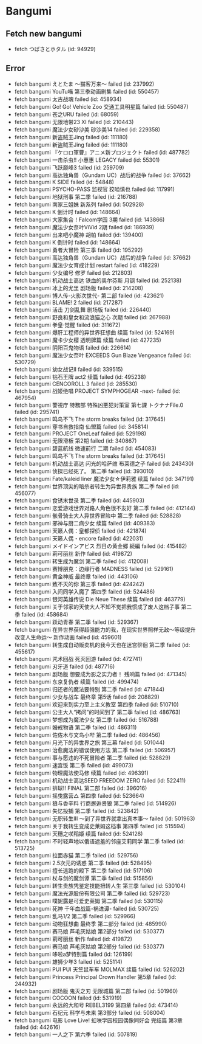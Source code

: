 # Bangumi
## Fetch new bangumi
- fetch つばさとホタル (id: 94929)
## Error
- fetch bangumi えとたま ～猫客万来～ failed (id: 237992)
- fetch bangumi YouTu喵 第三季动画剧集 failed (id: 550457)
- fetch bangumi 太古战魂 failed (id: 458934)
- fetch bangumi Go! Go! Vehicle Zoo 交通工具明星篇 failed (id: 550487)
- fetch bangumi 苍之URU failed (id: 68059)
- fetch bangumi 无限地带23 XI failed (id: 210443)
- fetch bangumi 魔法少女砂沙美 砂沙美14 failed (id: 229358)
- fetch bangumi 新盗贼王Jing failed (id: 111180)
- fetch bangumi 新盗贼王Jing failed (id: 111180)
- fetch bangumi 『ケロロ軍曹』アニメ新プロジェクト failed (id: 487782)
- fetch bangumi 一击杀虫!! 小惠惠 LEGACY failed (id: 55301)
- fetch bangumi 飞跃巅峰3 failed (id: 259709)
- fetch bangumi 高达独角兽（Gundam  UC）战后的战争 failed (id: 37662)
- fetch bangumi K SIDE failed (id: 54848)
- fetch bangumi PSYCHO-PASS 监视官 狡啮慎也 failed (id: 117991)
- fetch bangumi 地狱刑事 第二季 failed (id: 216788)
- fetch bangumi 南家三姐妹 新系列 failed (id: 502928)
- fetch bangumi K 倒计时 failed (id: 148664)
- fetch bangumi 大家集合！Falcom学园 3期 failed (id: 143866)
- fetch bangumi 魔法少女奈叶ViVid 2期 failed (id: 186939)
- fetch bangumi 出来吧小魔神 胡帕 failed (id: 139400)
- fetch bangumi K 倒计时 failed (id: 148664)
- fetch bangumi 勇者大冒险 第三季 failed (id: 195292)
- fetch bangumi 高达独角兽（Gundam  UC）战后的战争 failed (id: 37662)
- fetch bangumi 魔法少女育成计划 restart failed (id: 418229)
- fetch bangumi 少女编号 修罗 failed (id: 212803)
- fetch bangumi 机动战士高达 铁血的奥尔芬斯 月钢 failed (id: 252138)
- fetch bangumi 冰上的尤里 剧场版 failed (id: 214208)
- fetch bangumi 博人传-火影次世代- 第二部 failed (id: 423621)
- fetch bangumi BLAME! 2 failed (id: 217287)
- fetch bangumi 活击 刀剑乱舞 剧场版 failed (id: 226440)
- fetch bangumi 野良和皇女和流浪猫之心 次期 failed (id: 267988)
- fetch bangumi 拳皇·觉醒 failed (id: 311672)
- fetch bangumi 爆肝工程师的异世界狂想曲 续篇 failed (id: 524169)
- fetch bangumi 魔卡少女樱 透明牌篇 续篇 failed (id: 427235)
- fetch bangumi 阴阳百鬼物语 failed (id: 226614)
- fetch bangumi 魔法少女奈叶 EXCEEDS Gun Blaze Vengeance failed (id: 530729)
- fetch bangumi 幼女战记Ⅱ failed (id: 339515)
- fetch bangumi 钻石王牌 act2 续篇 failed (id: 495238)
- fetch bangumi CENCOROLL 3 failed (id: 285530)
- fetch bangumi 战姬绝唱 PROJECT SYMPHOGEAR -next- failed (id: 467954)
- fetch bangumi 警視庁 特務部 特殊凶悪犯対策室 第七課 トクナナFile.0 failed (id: 295741)
- fetch bangumi 鸣鸟不飞 The storm breaks failed (id: 317645)
- fetch bangumi 穿书自救指南 仙盟篇 failed (id: 345814)
- fetch bangumi PROJECT OneLeaf failed (id: 529198)
- fetch bangumi 无限滑板 第2期 failed (id: 340867)
- fetch bangumi 碧蓝航线 微速前行 二期 failed (id: 454083)
- fetch bangumi 鸣鸟不飞 The storm breaks failed (id: 317645)
- fetch bangumi 机动战士高达 闪光的哈萨维 布莱德之子 failed (id: 243430)
- fetch bangumi 侦探已经死了。 第二季 failed (id: 393010)
- fetch bangumi Fate/kaleid liner 魔法少女☆伊莉雅 续篇 failed (id: 347191)
- fetch bangumi 世界顶尖的暗杀者转生为异世界贵族 第二季 failed (id: 456077)
- fetch bangumi 食锈末世录 第二季 failed (id: 445903)
- fetch bangumi 恋爱游戏世界对路人角色很不友好 第二季 failed (id: 412144)
- fetch bangumi 骸骨骑士大人异世界冒险中 第二季 failed (id: 528828)
- fetch bangumi 邪神与厨二病少女 续篇 failed (id: 409383)
- fetch bangumi 天籁人偶：皇都探侦 failed (id: 421874)
- fetch bangumi 天籁人偶・encore failed (id: 422031)
- fetch bangumi メイドインアビス 烈日の黄金郷 続編 failed (id: 415482)
- fetch bangumi 莉可丽丝 新作 failed (id: 419872)
- fetch bangumi 转生成为魔剑 第二季 failed (id: 412008)
- fetch bangumi 赛博朋克：边缘行者 MADNESS failed (id: 529161)
- fetch bangumi 黄金神威 最终章 failed (id: 443106)
- fetch bangumi 致不灭的你 第三季 failed (id: 424242)
- fetch bangumi 入间同学入魔了 第四季 failed (id: 524486)
- fetch bangumi 银河英雄传说 Die Neue These 续篇 failed (id: 463779)
- fetch bangumi 关于邻家的天使大人不知不觉把我惯成了废人这档子事 第二季 failed (id: 458684)
- fetch bangumi 跃动青春 第二季 failed (id: 529367)
- fetch bangumi 在异世界获得超强能力的我，在现实世界照样无敌～等级提升改变人生命运～ 新作动画 failed (id: 459601)
- fetch bangumi 转生成自动贩卖机的我今天也在迷宫徘徊 第二季 failed (id: 455617)
- fetch bangumi 咒术回战 死灭回游 failed (id: 472741)
- fetch bangumi 刃牙道 failed (id: 487716)
- fetch bangumi 剧场版 想要成为影之实力者！ 残响篇 failed (id: 471345)
- fetch bangumi 东京复仇者 续篇 failed (id: 499474)
- fetch bangumi 归还者的魔法要特别 第二季 failed (id: 471844)
- fetch bangumi 少女与战车 最终章 第5话 failed (id: 208829)
- fetch bangumi 欢迎来到实力至上主义教室 第四季 failed (id: 510710)
- fetch bangumi 公主大人“拷问”的时间到了 第二季 failed (id: 486763)
- fetch bangumi 梦想成为魔法少女 第二季 failed (id: 516788)
- fetch bangumi 婚戒物语 第二季 failed (id: 486311)
- fetch bangumi 佐佐木与文鸟小哔 第二季 failed (id: 486456)
- fetch bangumi 月光下的异世界之旅 第三幕 failed (id: 501044)
- fetch bangumi 治愈魔法的错误使用方法 第二季 failed (id: 506957)
- fetch bangumi 事与愿违的不死冒险者 第二季 failed (id: 528829)
- fetch bangumi 迷宫饭 第二季 failed (id: 499073)
- fetch bangumi 物理魔法使马修 续篇 failed (id: 496391)
- fetch bangumi 机动战士高达SEED FREEDOM ZERO failed (id: 522411)
- fetch bangumi 排球!! FINAL 第二部 failed (id: 396016)
- fetch bangumi 摇曳露营△ 第四季 failed (id: 523664)
- fetch bangumi 狼与香辛料 行商邂逅贤狼 第二季 failed (id: 514926)
- fetch bangumi 失忆投捕 第二季 failed (id: 523842)
- fetch bangumi 无职转生Ⅲ ～到了异世界就拿出真本事～ failed (id: 501963)
- fetch bangumi 关于我转生变成史莱姆这档事 第四季 failed (id: 515594)
- fetch bangumi 天穗之咲稻姬 续篇 failed (id: 524128)
- fetch bangumi 不时轻声地以俄语遮羞的邻座艾莉同学 第二季 failed (id: 513725)
- fetch bangumi 拉面赤猫 第二季 failed (id: 529756)
- fetch bangumi 2.5次元的诱惑 第二季 failed (id: 528495)
- fetch bangumi 擅长逃跑的殿下 第二季 failed (id: 517106)
- fetch bangumi 杖与剑的魔剑谭 第二季 failed (id: 515856)
- fetch bangumi 转生贵族凭鉴定技能扭转人生 第三季 failed (id: 530104)
- fetch bangumi 魔法光源股份有限公司 第二季 failed (id: 529723)
- fetch bangumi 噗妮露是可爱史莱姆 第二季 failed (id: 530115)
- fetch bangumi 死神 千年血战篇-祸进谭- failed (id: 530725)
- fetch bangumi 乱马1/2 第二季 failed (id: 529966)
- fetch bangumi 动物狂想曲 最终季 第二部分 failed (id: 485990)
- fetch bangumi 赛马娘 芦毛灰姑娘 第2部分 failed (id: 530377)
- fetch bangumi 莉可丽丝 新作 failed (id: 419872)
- fetch bangumi 赛马娘 芦毛灰姑娘 第2部分 failed (id: 530377)
- fetch bangumi 哆啦a梦特别篇 failed (id: 126199)
- fetch bangumi 雄狮少年3 failed (id: 525114)
- fetch bangumi PUI PUI 天竺鼠车车 MOLMAX 续篇 failed (id: 526202)
- fetch bangumi Princess Principal Crown Handler 第5章 failed (id: 244932)
- fetch bangumi 剧场版 鬼灭之刃 无限城篇 第二部 failed (id: 501960)
- fetch bangumi COCOON failed (id: 531919)
- fetch bangumi 永远的大和号 REBEL3199 第四章 failed (id: 473414)
- fetch bangumi 石纪元 科学与未来 第3部分 failed (id: 508004)
- fetch bangumi 电影 Love Live! 虹咲学园校园偶像同好会 完结篇 第3章 failed (id: 442616)
- fetch bangumi 一人之下 第六季 failed (id: 507819)
